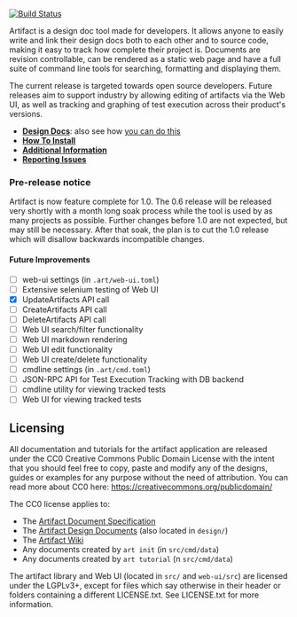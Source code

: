 [![Build Status](https://travis-ci.org/vitiral/artifact.svg?branch=master)](https://travis-ci.org/vitiral/artifact)

Artifact is a design doc tool made for developers. It allows anyone to
easily write and link their design docs both to each other and to source code,
making it easy to track how complete their project is.
Documents are revision controllable, can be rendered as a static
web page and have a full suite of command line tools for searching,
formatting and displaying them.

The current release is targeted towards open source developers. Future releases
aim to support industry by allowing editing of artifacts via the Web UI, as
well as tracking and graphing of test execution across their product's versions.

- [**Design Docs**][2]: also see how [you can do this][1]
- [**How To Install**][3]
- [**Additional Information**][4]
- [**Reporting Issues**][5]

[1]: https://github.com/vitiral/artifact/wiki/Exporting-Html
[2]: http://vitiral.github.io/artifact/#artifacts/REQ-1
[3]: https://github.com/vitiral/artifact/wiki/User-Guide
[4]: https://github.com/vitiral/artifact/wiki
[5]: https://github.com/vitiral/artifact/issues

### Pre-release notice

Artifact is now feature complete for 1.0. The 0.6 release will be
released very shortly with a month long soak process while the tool
is used by as many projects as possible. Further changes before 1.0 are not
expected, but may still be necessary. After that soak, the plan is to cut the
1.0 release which will disallow backwards incompatible changes.

#### Future Improvements
- [ ] web-ui settings (in `.art/web-ui.toml`)
- [ ] Extensive selenium testing of Web UI
- [x] UpdateArtifacts API call
- [ ] CreateArtifacts API call
- [ ] DeleteArtifacts API call
- [ ] Web UI search/filter functionality
- [ ] Web UI markdown rendering
- [ ] Web UI edit functionality
- [ ] Web UI create/delete functionality
- [ ] cmdline settings (in `.art/cmd.toml`)
- [ ] JSON-RPC API for Test Execution Tracking with DB backend
- [ ] cmdline utility for viewing tracked tests
- [ ] Web UI for viewing tracked tests

## Licensing
All documentation and tutorials for the artifact application are released under
the CC0 Creative Commons Public Domain License with the intent that you should
feel free to copy, paste and modify any of the designs, guides or examples
for any purpose without the need of attribution. You can read more about CC0 here:
https://creativecommons.org/publicdomain/

The CC0 license applies to:
- The [Artifact Document Specification](DOC-SPEC.md)
- The [Artifact Design Documents](http://vitiral.github.io/artifact/#artifacts/REQ-1)
    (also located in `design/`)
- The [Artifact Wiki](https://github.com/vitiral/artifact/wiki)
- Any documents created by `art init` (in `src/cmd/data`)
- Any documents created by `art tutorial` (n `src/cmd/data`)

The artifact library and Web UI (located in `src/` and `web-ui/src`) are licensed
under the LGPLv3+, except for files which say otherwise in their header or folders
containing a different LICENSE.txt. See LICENSE.txt for more information.
